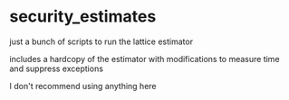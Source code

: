 # security_estimates

just a bunch of scripts to run the lattice estimator

includes a hardcopy of the estimator with modifications to measure time and suppress exceptions

I don't recommend using anything here